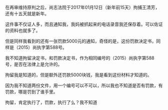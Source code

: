 在再审维持原判之后，尚志法院于2017年01月12日（新年前15天）拘捕王清芳，还有十五天就是新年。

这件事不仅证人多，而且通知我，我妈被抓起来的电话录音我还保存着。可以佐证的资料也就多了。

但是同样我看到的还有一张罚款5000元的通知，奇怪的是，这份罚款决定书，同样是（2015）尚执字第588号。

我不知道拘留决定书，和罚款决定书，作为相同编号的（2015）尚执字第588号，是否在法律上是允许的。

拘留我是知道的，但是额外还罚款5000块钱，我是看到这份材料才知道的。

因为我不知道两份文件，用一个编号可以不可以，所以我也不知道是否有罚款，有罚款，哪是罚到了谁手里。

拘留，肯定执行了，罚款，执行了么？我不知道
